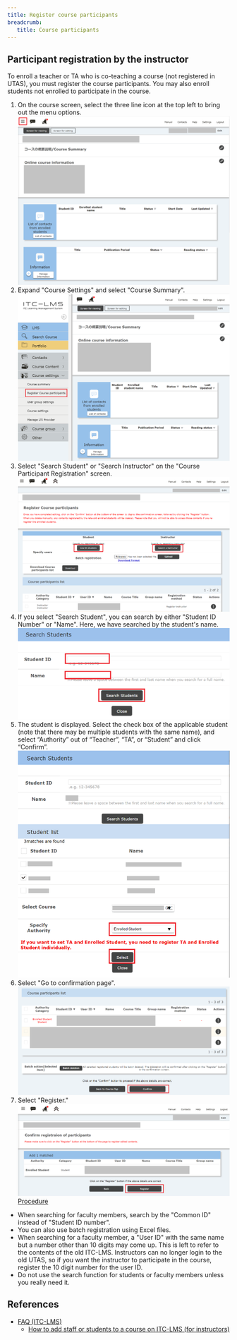 ```yaml
---
title: Register course participants
breadcrumb:
   title: Course participants
---
```


## Participant registration by the instructor
To enroll a teacher or TA who is co-teaching a course (not registered in UTAS), you must register the course participants. You may also enroll students not enrolled to participate in the course.

1. On the course screen, select the three line icon at the top left to bring out the menu options.
![メニューの表示](../../cs1.png)
1. Expand "Course Settings" and select "Course Summary".
![コース参加者登録の選択](cs9.png)
1. Select "Search Student" or "Search Instructor" on the "Course Participant Registration" screen.
![学生選択](cs10.png)
1. If you select "Search Student", you can search by either "Student ID Number" or "Name". Here, we have searched by the student's name.
![氏名選択](cs11.png)
1. The student is displayed. Select the check box of the applicable student (note that there may be multiple students with the same name), and select “Authority” out of “Teacher”, “TA”, or “Student” and click “Confirm”. 
![選択](cs12.png)
1. Select "Go to confirmation page".
![選択](cs13.png)
1. Select "Register."
![選択](cs14.png)
[Procedure](https://youtu.be/TYCXBRzPpAA)

* When searching for faculty members, search by the "Common ID" instead of "Student ID number".
* You can also use batch registration using Excel files.
* When searching for a faculty member, a "User ID" with the same name but a number other than 10 digits may come up. This is left to refer to the contents of the old ITC-LMS.  Instructors can no longer login to the old UTAS, so if you want the instructor to participate in the course, register the  10 digit number for the user ID.
* Do not use the search function for students or faculty members unless you really need it.

<!-- 
コース参加者登録で何ができるか．TAや他の担当教員の登録．
自己登録を許さない場合での手動登録などの説明
-->

## References
* <a href="https://www.ecc.u-tokyo.ac.jp/en/itc-lms/faq.html">FAQ (ITC-LMS)</a>
  * <a href="https://www.ecc.u-tokyo.ac.jp/en/announcement/2016/08/08_2282.html">How to add staff or students to a course on ITC-LMS (for instructors) </a>
